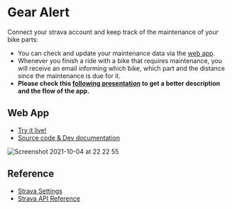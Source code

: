 # Gear Alert

Connect your strava account and keep track of the maintenance of your bike parts:
-   You can check and update your maintenance data via the [web app](https://vercel.com/yourtempo/gearalert).
-   Whenever you finish a ride with a bike that requires maintenance, you will receive an email informing which bike, which part and the distance since the maintenance is due for it.
- **Please check this [following presentation](https://app.pitch.com/app/presentation/26b36fff-89bb-47f9-b039-8ca54f5c1b3d/439e0394-e3e1-40b7-b8ce-b9c64b35eae7) to get a better description and the flow of the app.**

## Web App

-   [Try it live!](https://gearalert.henriquebf.com)
-   [Source code & Dev documentation](https://github.com/henriquebf/gearalert/tree/main/web)

![Screenshot 2021-10-04 at 22 22 55](https://user-images.githubusercontent.com/1222058/135919581-65190370-d3ee-48f2-86be-d32f69691e88.png)

## Reference

-   [Strava Settings](https://www.strava.com/settings/api)
-   [Strava API Reference](https://developers.strava.com/docs/reference/)
